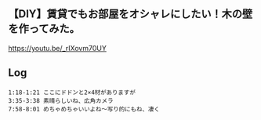 ## 【DIY】賃貸でもお部屋をオシャレにしたい！木の壁を作ってみた。
https://youtu.be/_rIXovm70UY

## Log
```
1:18-1:21 ここにドドンと2×4材がありますが
3:35-3:38 素晴らしいね、広角カメラ
7:58-8:01 めちゃめちゃいいよね〜写り的にもね、凄く
```
